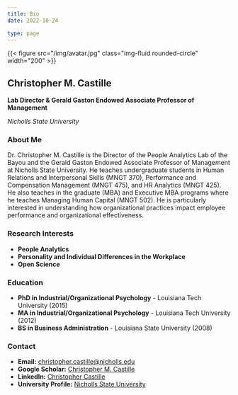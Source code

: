 ```yaml
---
title: Bio
date: 2022-10-24

type: page
---
```


{{< figure src="/img/avatar.jpg" class="img-fluid rounded-circle" width="200" >}}

## Christopher M. Castille

**Lab Director & Gerald Gaston Endowed Associate Professor of Management**

*Nicholls State University*

### About Me

Dr. Christopher M. Castille is the Director of the People Analytics Lab of the Bayou and the Gerald Gaston Endowed Associate Professor of Management at Nicholls State University. He teaches undergraduate students in Human Relations and Interpersonal Skills (MNGT 370), Performance and Compensation Management (MNGT 475), and HR Analytics (MNGT 425). He also teaches in the graduate (MBA) and Executive MBA programs where he teaches Managing Human Capital (MNGT 502). He is particularly interested in understanding how organizational practices impact employee performance and organizational effectiveness.

### Research Interests

- **People Analytics**
- **Personality and Individual Differences in the Workplace** 
- **Open Science**

### Education

- **PhD in Industrial/Organizational Psychology** - Louisiana Tech University (2015)
- **MA in Industrial/Organizational Psychology** - Louisiana Tech University (2012)
- **BS in Business Administration** - Louisiana State University (2008)

### Contact

- **Email:** [christopher.castille@nicholls.edu](mailto:christopher.castille@nicholls.edu)
- **Google Scholar:** [Christopher M. Castille](https://scholar.google.com/citations?user=vO-9e7MAAAAJ)
- **LinkedIn:** [Christopher Castille](https://www.linkedin.com/in/christopher-castille-0b0860b)
- **University Profile:** [Nicholls State University](https://www.nicholls.edu/management/faculty-staff/dr-chris-castille/)
